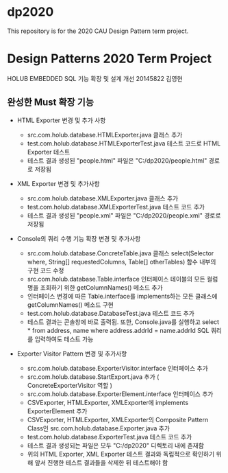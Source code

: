 # dp2020
This repository is for the 2020 CAU Design Pattern term project.

# Design Patterns 2020 Term Project
HOLUB EMBEDDED SQL 기능 확장 및 설계 개선
20145822 김영현

## 완성한 Must 확장 기능
  - HTML Exporter
    변경 및 추가 사항
    - src.com.holub.database.HTMLExporter.java 클래스 추가
    - test.com.holub.database.HTMLExporterTest.java 테스트 코드로 HTML Exporter 테스트
    - 테스트 결과 생성된 "people.html" 파일은 "C:/dp2020/people.html" 경로로 저장됨

  - XML Exporter
    변경 및 추가사항
    - src.com.holub.database.XMLExporter.java 클래스 추가
    - test.com.holub.database.XMLExporterTest.java 테스트 코드 추가
    - 테스트 결과 생성된 "people.xml" 파일은 "C:/dp2020/people.xml" 경로로 저장됨

  - Console의 쿼리 수행 기능 확장
    변경 및 추가사항
    - src.com.holub.database.ConcreteTable.java 클래스
      select(Selector where, String[] requestedColumns, Table[] otherTables) 함수 내부의 구현 코드 수정
    - src.com.holub.database.Table.interface 인터페이스
      테이블의 모든 컬럼 명을 조회하기 위한 getColumnNames() 메소드 추가
    - 인터페이스 변경에 따른 Table.interface를 implements하는 모든 클래스에 getColumnNames() 메소드 구현
    - test.com.holub.database.DatabaseTest.java 테스트 코드 추가
    - 테스트 결과는 콘솔창에 바로 출력됨. 또한, Console.java를 실행하고
      select * from address, name where address.addrId = name.addrId SQL 쿼리를 입력하여도 테스트 가능

  - Exporter Visitor Pattern
    변경 및 추가사항
    - src.com.holub.database.ExporterVisitor.interface 인터페이스 추가
    - src.com.holub.database.StartExport.java 추가 ( ConcreteExporterVisitor 역할 )
    - src.com.holub.database.ExporterElement.interface 인터페이스 추가
    - CSVExporter, HTMLExporter, XMLExporter에 implements ExporterElement 추가
    - CSVExporter, HTMLExporter, XMLExporter의 Composite Pattern Class인 src.com.holub.database.Exporter.java 추가
    - test.com.holub.database.ExporterTest.java 테스트 코드 추가
    - 테스트 결과 생성되는 파일은 모두 "C:/dp2020" 디렉토리 내에 존재함
    - 위의 HTML Exporter, XML Exporter 테스트 결과와 독립적으로 확인하기 위해 앞서 진행한 테스트 결과들을 삭제한 뒤 테스트해야 함
